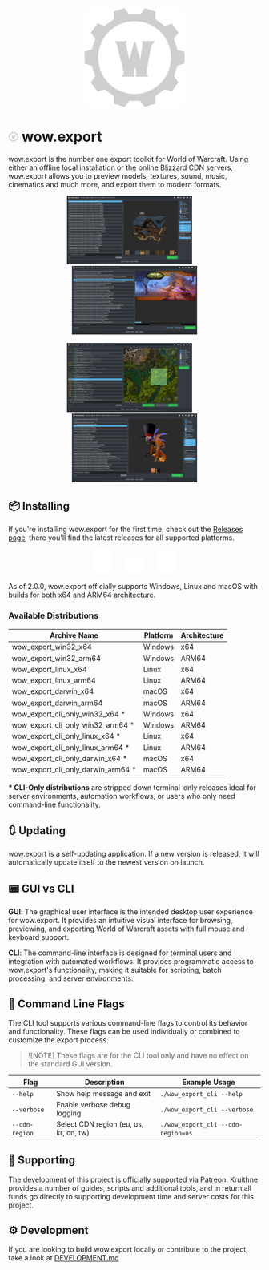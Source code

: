 <p align="center"><img src="docs/assets/wow_export_logo.svg" width=200></p>

# <img src="docs/assets/wow_export_logo.svg" width=20> wow.export

wow.export is the number one export toolkit for World of Warcraft. Using either an offline local installation or the online Blizzard CDN servers, wow.export allows you to preview models, textures, sound, music, cinematics and much more, and export them to modern formats.

<p align="center">
	<img src="docs/assets/screenshot_1.png" width=250>
	<span>&nbsp;&nbsp;&nbsp;&nbsp;</span>
	<img src="docs/assets/screenshot_2.png" width=250>
</p>
<p align="center">
	<img src="docs/assets/screenshot_3.png" width=250>
	<span>&nbsp;&nbsp;&nbsp;&nbsp;</span>
	<img src="docs/assets/screenshot_4.png" width=250>
</p>

## 📦 Installing

If you're installing wow.export for the first time, check out the [Releases page](https://github.com/Kruithne/wow.export/releases), there you'll find the latest releases for all supported platforms.

<p align="center">
	<img src="docs/assets/os_logo_apple.svg" width=40>
	<span>&nbsp;&nbsp;&nbsp;&nbsp;</span>
	<img src="docs/assets/os_logo_windows.svg" width=40>
	<span>&nbsp;&nbsp;&nbsp;&nbsp;</span>
	<img src="docs/assets/os_logo_linux.svg" width=40>
</p>

As of 2.0.0, wow.export officially supports Windows, Linux and macOS with builds for both x64 and ARM64 architecture.

### Available Distributions

| Archive Name | Platform | Architecture |
|--------------|----------|--------------|
| wow_export_win32_x64 | Windows | x64 |
| wow_export_win32_arm64 | Windows | ARM64 |
| wow_export_linux_x64 | Linux | x64 |
| wow_export_linux_arm64 | Linux | ARM64 |
| wow_export_darwin_x64 | macOS | x64 |
| wow_export_darwin_arm64 | macOS | ARM64 |
| wow_export_cli_only_win32_x64 \* | Windows | x64 |
| wow_export_cli_only_win32_arm64 \* | Windows | ARM64 |
| wow_export_cli_only_linux_x64 \* | Linux | x64 |
| wow_export_cli_only_linux_arm64 \* | Linux | ARM64 |
| wow_export_cli_only_darwin_x64 \* | macOS | x64 |
| wow_export_cli_only_darwin_arm64 \* | macOS | ARM64 |

**\* CLI-Only distributions** are stripped down terminal-only releases ideal for server environments, automation workflows, or users who only need command-line functionality.

## 🔃 Updating

wow.export is a self-updating application. If a new version is released, it will automatically update itself to the newest version on launch.

## 📟 GUI vs CLI

**GUI**: The graphical user interface is the intended desktop user experience for wow.export. It provides an intuitive visual interface for browsing, previewing, and exporting World of Warcraft assets with full mouse and keyboard support.

**CLI**: The command-line interface is designed for terminal users and integration with automated workflows. It provides programmatic access to wow.export's functionality, making it suitable for scripting, batch processing, and server environments.

## 🚩 Command Line Flags

The CLI tool supports various command-line flags to control its behavior and functionality. These flags can be used individually or combined to customize the export process.

> ![NOTE]
> These flags are for the CLI tool only and have no effect on the standard GUI version.

| Flag | Description | Example Usage |
|------|-------------|---------------|
| `--help` | Show help message and exit | `./wow_export_cli --help` |
| `--verbose` | Enable verbose debug logging | `./wow_export_cli --verbose` |
| `--cdn-region` | Select CDN region (eu, us, kr, cn, tw) | `./wow_export_cli --cdn-region=us` |

## 💸 Supporting

The development of this project is officially [supported via Patreon](https://www.patreon.com/c/kruithne). Kruithne provides a number of guides, scripts and additional tools, and in return all funds go directly to supporting development time and server costs for this project.

## ⚙️ Development

If you are looking to build wow.export locally or contribute to the project, take a look at [DEVELOPMENT.md](/DEVELOPMENT.md)